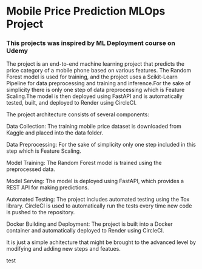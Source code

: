 # Mobile Price Prediction MLOps Project
### This projects was inspired by ML Deployment course on Udemy

The project is an end-to-end machine learning project that predicts the price category of a mobile phone based on various features. The Random Forest model is used for training, and the project uses a Scikit-Learn Pipeline for data preprocessing and training and inference.For the sake of simplicity there is only one step of data preprocessing which is Feature Scaling.The model is then deployed using FastAPI and is automatically tested, built, and deployed to Render using CircleCI.


The project architecture consists of several components:

Data Collection: The training mobile price dataset is downloaded from Kaggle and placed into the data folder.

Data Preprocessing: For the sake of simplicity only one step included in this step which is Feature Scaling.

Model Training: The Random Forest model is trained using the preprocessed data.

Model Serving: The model is deployed using FastAPI, which provides a REST API for making predictions.

Automated Testing: The project includes automated testing using the Tox library. CircleCI is used to automatically run the tests every time new code is pushed to the repository.

Docker Building and Deployment: The project is built into a Docker container and automatically deployed to Render using CircleCI.

It is just a simple achitecture that might be brought to the advanced level by modifying and adding new steps and featues.

test